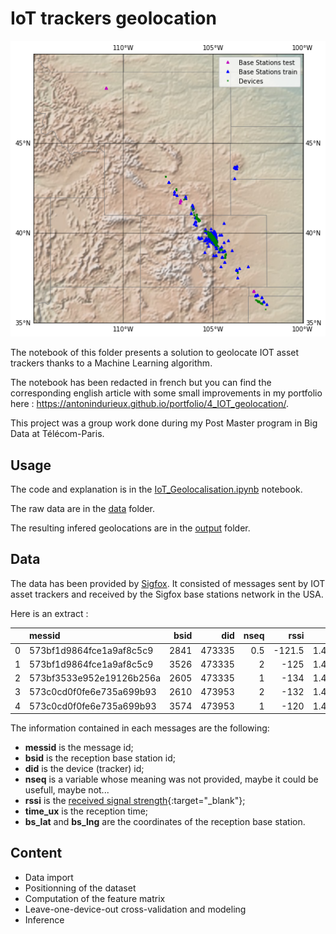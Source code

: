 # IoT trackers geolocation 

![](assets/iot_img.png)

The notebook of this folder presents a solution to geolocate IOT asset trackers thanks to a Machine Learning algorithm.

The notebook has been redacted in french but you can find the corresponding english article with some small improvements in my portfolio here : https://antonindurieux.github.io/portfolio/4_IOT_geolocation/.

This project was a group work done during my Post Master program in Big Data at Télécom-Paris.

## Usage

The code and explanation is in the [IoT_Geolocalisation.ipynb](https://github.com/antonindurieux/IoT-trackers-geolocation/blob/master/IoT_Geolocalisation.ipynb) notebook.

The raw data are in the [data](https://github.com/antonindurieux/IoT-trackers-geolocation/tree/master/data) folder.

The resulting infered geolocations are in the [output](https://github.com/antonindurieux/IoT-trackers-geolocation/tree/master/output) folder.

## Data

The data has been provided by [Sigfox](https://www.sigfox.com/en).
It consisted of messages sent by IOT asset trackers and received by the Sigfox base stations network in the USA.

Here is an extract :

|    | messid                   |   bsid |    did |   nseq |   rssi |     time_ux |   bs_lat |   bs_lng |
|---:|:-------------------------|-------:|-------:|-------:|-------:|------------:|---------:|---------:|
|  0 | 573bf1d9864fce1a9af8c5c9 |   2841 | 473335 |    0.5 | -121.5 | 1.46355e+12 |  39.6178 | -104.955 |
|  1 | 573bf1d9864fce1a9af8c5c9 |   3526 | 473335 |    2   | -125   | 1.46355e+12 |  39.6773 | -104.953 |
|  2 | 573bf3533e952e19126b256a |   2605 | 473335 |    1   | -134   | 1.46355e+12 |  39.6127 | -105.009 |
|  3 | 573c0cd0f0fe6e735a699b93 |   2610 | 473953 |    2   | -132   | 1.46355e+12 |  39.798  | -105.073 |
|  4 | 573c0cd0f0fe6e735a699b93 |   3574 | 473953 |    1   | -120   | 1.46355e+12 |  39.7232 | -104.956 |

The information contained in each messages are the following:
- **messid** is the message id;
- **bsid** is the reception base station id;
- **did** is the device (tracker) id;
- **nseq** is a variable whose meaning was not provided, maybe it could be usefull, maybe not...
- **rssi** is the [received signal strength](https://fr.wikipedia.org/wiki/Received_Signal_Strength_Indication){:target="_blank"};
- **time_ux** is the reception time;
- **bs_lat** and **bs_lng** are the coordinates of the reception base station.

## Content

- Data import
- Positionning of the dataset
- Computation of the feature matrix
- Leave-one-device-out cross-validation and modeling
- Inference